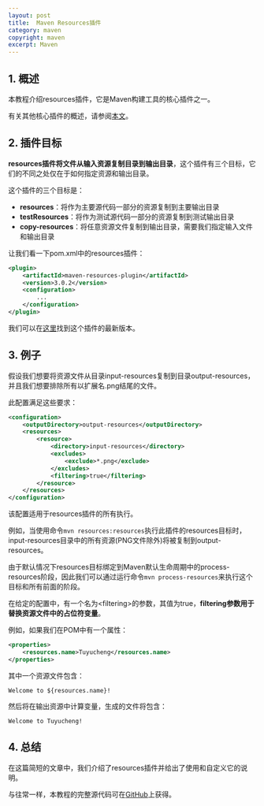 ```yaml
---
layout: post
title:  Maven Resources插件
category: maven
copyright: maven
excerpt: Maven
---
```


## 1. 概述

本教程介绍resources插件，它是Maven构建工具的核心插件之一。

有关其他核心插件的概述，请参阅[本文](https://www.baeldung.com/core-maven-plugins)。

## 2. 插件目标

**resources插件将文件从输入资源复制目录到输出目录**，这个插件有三个目标，它们的不同之处仅在于如何指定资源和输出目录。

这个插件的三个目标是：

-   **resources**：将作为主要源代码一部分的资源复制到主要输出目录
-   **testResources**：将作为测试源代码一部分的资源复制到测试输出目录
-   **copy-resources**：将任意资源文件复制到输出目录，需要我们指定输入文件和输出目录

让我们看一下pom.xml中的resources插件：

```xml
<plugin>
    <artifactId>maven-resources-plugin</artifactId>
    <version>3.0.2</version>
    <configuration>
        ...
    </configuration>
</plugin>
```

我们可以在[这里](https://search.maven.org/artifact/org.apache.maven.plugins/maven-resources-plugin)找到这个插件的最新版本。

## 3. 例子

假设我们想要将资源文件从目录input-resources复制到目录output-resources，并且我们想要排除所有以扩展名.png结尾的文件。

此配置满足这些要求：

```xml
<configuration>
    <outputDirectory>output-resources</outputDirectory>
    <resources>
        <resource>
            <directory>input-resources</directory>
            <excludes>
                <exclude>*.png</exclude>
            </excludes>
            <filtering>true</filtering>
        </resource>
    </resources>
</configuration>
```

该配置适用于resources插件的所有执行。

例如，当使用命令`mvn resources:resources`执行此插件的resources目标时，input-resources目录中的所有资源(PNG文件除外)将被复制到output-resources。

由于默认情况下resources目标绑定到Maven默认生命周期中的process-resources阶段，因此我们可以通过运行命令`mvn process-resources`来执行这个目标和所有前面的阶段。

在给定的配置中，有一个名为<filtering\>的参数，其值为true，**filtering参数用于替换资源文件中的占位符变量**。

例如，如果我们在POM中有一个属性：

```xml
<properties>
    <resources.name>Tuyucheng</resources.name>
</properties>
```

其中一个资源文件包含：

```plaintext
Welcome to ${resources.name}!
```

然后将在输出资源中计算变量，生成的文件将包含：

```plaintext
Welcome to Tuyucheng!
```

## 4. 总结

在这篇简短的文章中，我们介绍了resources插件并给出了使用和自定义它的说明。

与往常一样，本教程的完整源代码可在[GitHub](https://github.com/tuyucheng7/taketoday-tutorial4j/tree/master/maven.modules)上获得。